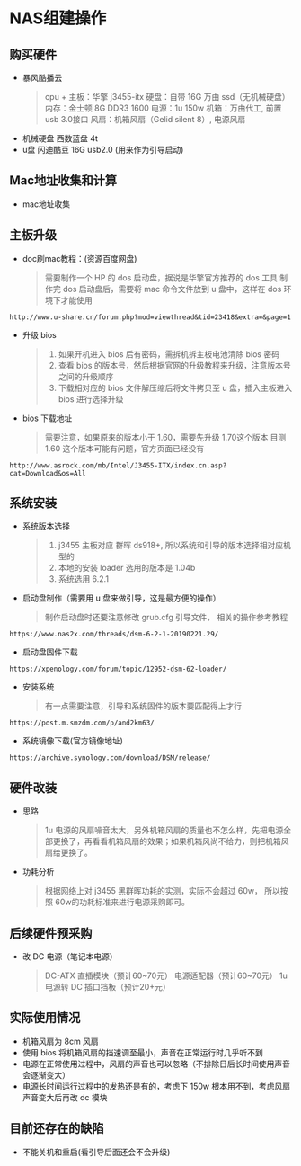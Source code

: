 # NAS组建操作

## 购买硬件
 - 暴风酷播云
   > cpu + 主板：华擎 j3455-itx
   > 硬盘：自带 16G 万由 ssd（无机械硬盘）
   > 内存：金士顿 8G DDR3 1600
   > 电源：1u 150w
   > 机箱：万由代工, 前置 usb 3.0接口
   > 风扇：机箱风扇（Gelid silent 8）, 电源风扇
 - 机械硬盘 西数蓝盘 4t
 - u盘 闪迪酷豆 16G usb2.0 (用来作为引导启动)

## Mac地址收集和计算
 - mac地址收集

## 主板升级
 - doc刷mac教程：(资源百度网盘)
    > 需要制作一个 HP 的 dos 启动盘，据说是华擎官方推荐的 dos 工具
    > 制作完 dos 启动盘后，需要将 mac 命令文件放到 u 盘中，这样在 dos 环境下才能使用
```shell
http://www.u-share.cn/forum.php?mod=viewthread&tid=23418&extra=&page=1
```
 - 升级 bios
    > 1. 如果开机进入 bios 后有密码，需拆机拆主板电池清除 bios 密码
    > 2. 查看 bios 的版本号，然后根据官网的升级教程来升级，注意版本号之间的升级顺序
    > 3. 下载相对应的 bios 文件解压缩后将文件拷贝至 u 盘，插入主板进入 bios 进行选择升级
 - bios 下载地址
    > 需要注意，如果原来的版本小于 1.60，需要先升级 1.70这个版本
    > 目测 1.60 这个版本可能有问题，官方页面已经没有
 ```shell
http://www.asrock.com/mb/Intel/J3455-ITX/index.cn.asp?cat=Download&os=All
 ```

## 系统安装
 - 系统版本选择
    > 1. j3455 主板对应 群晖 ds918+, 所以系统和引导的版本选择相对应机型的
    > 2. 本地的安装 loader 选用的版本是 1.04b
    > 3. 系统选用 6.2.1
 - 启动盘制作（需要用 u 盘来做引导，这是最方便的操作）
    > 制作启动盘时还要注意修改 grub.cfg 引导文件， 相关的操作参考教程
```shell
https://www.nas2x.com/threads/dsm-6-2-1-20190221.29/
```

 - 启动盘固件下载
```shell
https://xpenology.com/forum/topic/12952-dsm-62-loader/
```

 - 安装系统
    > 有一点需要注意，引导和系统固件的版本要匹配得上才行
```shell
https://post.m.smzdm.com/p/and2km63/
```

 - 系统镜像下载(官方镜像地址)
```shell
https://archive.synology.com/download/DSM/release/
```
## 硬件改装
 - 思路
     >1u 电源的风扇噪音太大，另外机箱风扇的质量也不怎么样，先把电源全部更换了，再看看机箱风扇的效果；如果机箱风尚不给力，则把机箱风扇给更换了。
 - 功耗分析
     > 根据网络上对 j3455 黑群晖功耗的实测，实际不会超过 60w， 所以按照 60w的功耗标准来进行电源采购即可。

## 后续硬件预采购
 - 改 DC 电源（笔记本电源）
     > DC-ATX 直插模块（预计60~70元）
     > 电源适配器（预计60~70元）
     > 1u 电源转 DC 插口挡板（预计20+元）

## 实际使用情况
 - 机箱风扇为 8cm 风扇
 - 使用 bios 将机箱风扇的挡速调至最小，声音在正常运行时几乎听不到
 - 电源在正常使用过程中，风扇的声音也可以忽略（不排除日后长时间使用声音会逐渐变大）
 - 电源长时间运行过程中的发热还是有的，考虑下 150w 根本用不到，考虑风扇声音变大后再改 dc 模块

## 目前还存在的缺陷
 - 不能关机和重启(看引导后面还会不会升级)